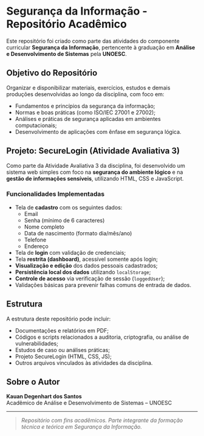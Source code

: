 # Segurança da Informação - Repositório Acadêmico

Este repositório foi criado como parte das atividades do componente curricular **Segurança da Informação**, pertencente à graduação em **Análise e Desenvolvimento de Sistemas** pela **UNOESC**.

## Objetivo do Repositório

Organizar e disponibilizar materiais, exercícios, estudos e demais produções desenvolvidas ao longo da disciplina, com foco em:

- Fundamentos e princípios da segurança da informação;
- Normas e boas práticas (como ISO/IEC 27001 e 27002);
- Análises e práticas de segurança aplicadas em ambientes computacionais;
- Desenvolvimento de aplicações com ênfase em segurança lógica.

## Projeto: SecureLogin (Atividade Avaliativa 3)

Como parte da Atividade Avaliativa 3 da disciplina, foi desenvolvido um sistema web simples com foco na **segurança do ambiente lógico** e na **gestão de informações sensíveis**, utilizando HTML, CSS e JavaScript.

### Funcionalidades Implementadas

- Tela de **cadastro** com os seguintes dados:
  - Email
  - Senha (mínimo de 6 caracteres)
  - Nome completo
  - Data de nascimento (formato dia/mês/ano)
  - Telefone
  - Endereço
- Tela de **login** com validação de credenciais;
- Tela **restrita (dashboard)**, acessível somente após login;
- **Visualização e edição** dos dados pessoais cadastrados;
- **Persistência local dos dados** utilizando `localStorage`;
- **Controle de acesso** via verificação de sessão (`loggedUser`);
- Validações básicas para prevenir falhas comuns de entrada de dados.

## Estrutura

A estrutura deste repositório pode incluir:

- Documentações e relatórios em PDF;
- Códigos e scripts relacionados a auditoria, criptografia, ou análise de vulnerabilidades;
- Estudos de caso ou análises práticas;
- Projeto SecureLogin (HTML, CSS, JS);
- Outros arquivos vinculados às atividades da disciplina.

## Sobre o Autor

**Kauan Degenhart dos Santos**  
Acadêmico de Análise e Desenvolvimento de Sistemas – UNOESC

---

> _Repositório com fins acadêmicos. Parte integrante da formação técnica e teórica em Segurança da Informação._

